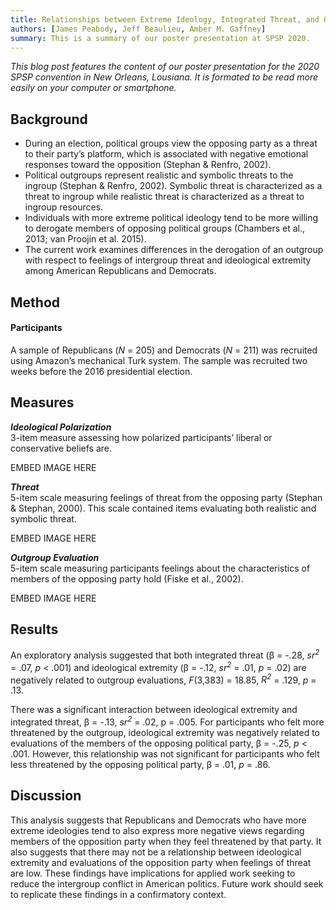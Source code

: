 ```yaml
---
title: Relationships between Extreme Ideology, Integrated Threat, and Outgroup Evaluations
authors: [James Peabody, Jeff Beaulieu, Amber M. Gaffney]
summary: This is a summary of our poster presentation at SPSP 2020.
---
```


<p><i>This blog post features the content of our poster presentation for the 2020 SPSP convention in New Orleans, Lousiana. It is formated to be read more easily on your computer or smartphone.</i></p>

<h2>Background</h2>
<p><ul>
<li>During an election, political groups view the opposing party as a threat to their party’s platform, which is associated with negative emotional responses toward the opposition (Stephan & Renfro, 2002).</li>
<li>Political outgroups represent realistic and symbolic threats to the ingroup (Stephan & Renfro, 2002). Symbolic threat is characterized as a threat to ingroup while realistic threat is characterized as a threat to ingroup resources.</li>
<li>Individuals with more extreme political ideology tend to be more willing to derogate members of opposing political groups (Chambers et al., 2013; van Proojin et al. 2015).</li>
<li>The current work examines differences in the derogation of an outgroup with respect to feelings of intergroup threat and ideological extremity among American Republicans and Democrats.</li></ul></p>

<h2>Method</h2>
<h4>Participants</h4>
<p>A sample of Republicans (<i>N</i> = 205) and Democrats (<i>N</i> = 211) was recruited using Amazon’s mechanical Turk system. The sample was recruited two weeks before the 2016 presidential election.

<h2>Measures</h2>
<p><strong><i>Ideological Polarization</i></strong><br> 
3-item measure assessing how polarized participants’ liberal or conservative beliefs are.</p>

EMBED IMAGE HERE

<p><strong><i>Threat</i></strong><br>
5-item scale measuring feelings of threat from the opposing party (Stephan & Stephan, 2000). This scale contained items evaluating both realistic and symbolic threat.</p>

EMBED IMAGE HERE

<p><strong><i>Outgroup Evaluation</i></strong><br>
5-item scale measuring participants feelings about the characteristics of members of the opposing party hold (Fiske et al., 2002).</p>

EMBED IMAGE HERE

<h2>Results</h2>
<p>An exploratory analysis suggested that both integrated threat (β = -.28, <i>sr<sup>2</sup></i> = .07, <i>p</i> < .001) and ideological extremity (β = -.12, <i>sr<sup>2</sup></i> = .01, <i>p</i> = .02) are negatively related to outgroup evaluations, <i>F</i>(3,383) = 18.85, <i>R<sup>2</sup></i> = .129, <i>p</i> = .13.</p>

<p>There was a significant interaction between ideological extremity and integrated threat, β = -.13, <i>sr<sup>2</sup></i> = .02, p = .005. For participants who felt more threatened by the outgroup, ideological extremity was negatively related to evaluations of the members of the opposing political party, β = -.25, <i>p</i> < .001. However, this relationship was not significant for participants who felt less threatened by the opposing political party, β = .01, <i>p</i> = .86.</p>

<h2>Discussion</h2>
This analysis suggests that Republicans and Democrats who have more extreme ideologies tend to also express more negative views regarding members of the opposition party when they feel threatened by that party. 
It also suggests that there may not be a relationship between ideological extremity and evaluations of the opposition party when feelings of threat are low.
These findings have implications for applied work seeking to reduce the intergroup conflict in American politics.
Future work should seek to replicate these findings in a confirmatory context.
